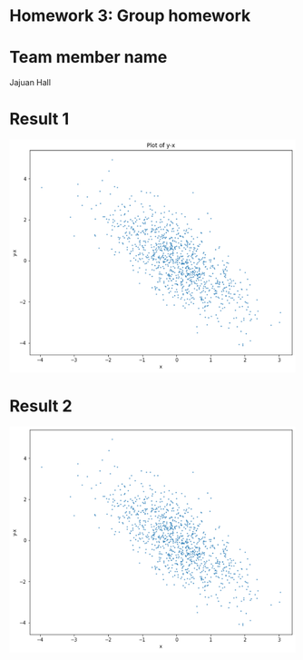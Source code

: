 # Homework 3: Group homework

# Team member name
Jajuan Hall


# Result 1
![alt-text](https://github.com/IamJajuan/CSCI-4120-Homework/blob/main/Homework-3/result_1.png)

# Result 2

![alt-text](https://github.com/IamJajuan/CSCI-4120-Homework/blob/main/Homework-3/result_2.png)
